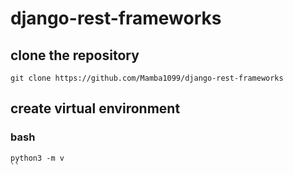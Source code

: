 # django-rest-frameworks
## clone the repository
```
git clone https://github.com/Mamba1099/django-rest-frameworks
```
## create virtual environment
### bash
```
python3 -m v
``